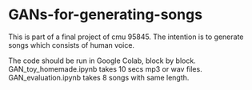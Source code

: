 # GANs-for-generating-songs
This is part of a final project of cmu 95845. The intention is to generate songs which consists of human voice.

The code should be run in Google Colab, block by block.  
GAN_toy_homemade.ipynb takes 10 secs mp3 or wav files.  
GAN_evaluation.ipynb takes 8 songs with same length.
